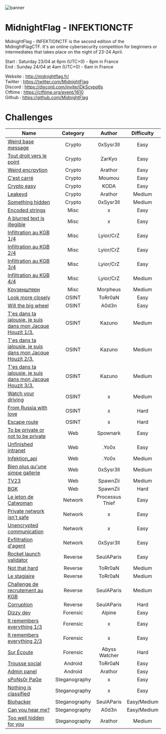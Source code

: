 ![banner](https://i.ibb.co/hFPd3zG/MCTF.png)

# MidnightFlag  - INFEKTIONCTF

MidnightFlag - INFEKTIONCTF is the second edition of the MidnightFlagCTF. It's an online cybersecurity competition for beginners or intermediates that takes place on the night of 23-24 April.

Start : Saturday 23/04 at 6pm (UTC+0) - 8pm in France<br>
End : Sunday 24/04 at 4am (UTC+0) - 6am in France 

Website : http://midnightflag.fr/<br>
Twitter : https://twitter.com/MidnightFlag<br>
Discord : https://discord.com/invite/jDkScvpq6s<br>
Ctftime : https://ctftime.org/event/1610<br>
Github  : https://github.com/MidnightFlag

# Challenges

| Name                                                             | Category      | Author     | Difficulty |
|------------------------------------------------------------------|:-------------:|:----------:|:----------:|
| [Weird base message](Cryptographie/weird_base_message)           | Crypto        | 0xSysr3ll  |Easy        |
| [Tout droit vers le point](Cryptographie/Tout-droit-vers-le-point)| Crypto       | ZarKyo     |Easy        |
| [Weird encrpytion](Cryptographie/weird_encryption)               | Crypto        | Arathor    |Easy        |
| [C'est carré](Cryptographie/c'est_carré)                         | Crypto        | Moumou     |Easy        |
| [Crypto easy](Cryptographie/crypto-easy)                         | Crypto        | KODA       |Easy        |  
| [Leakeyd](Cryptographie/Leakeyd)                                 | Crypto        | Arathor    |Medium      |
| [Something hidden](Cryptographie/Something_hidden)               | Crypto        | 0xSysr3ll  |Medium      |
| [Encoded strings](Misc/encoded_strings)                          | Misc          | x          |Easy        |
| [A blurred text is illegible](Misc/a_blurred_text_is_illegible)  | Misc          | x          | Easy       |
| [Infiltration au KGB 1/4](Misc/infiltration_au_kgb_1-4)          | Misc          | Lyior/CrZ  | Easy       |
| [Infiltration au KGB 2/4](Misc/infiltration_au_kgb_2-4)          | Misc          | Lyior/CrZ  |Easy        |
| [Infiltration au KGB 3/4](Misc/infiltration_au_kgb_3-4)          | Misc          | Lyior/CrZ  | Easy       |
| [Infiltration au KGB 4/4](Misc/infiltration_au_kgb_4-4)          | Misc          | Lyior/CrZ  |Medium      |
| [Крузенштерн](Misc/Крузенштерн)                                  | Misc          | Morpheus   | Medium     |
| [Look more closely](OSINT/look_more_closely)                     | OSINT         | ToRr0aN    |Easy        |
| [Will the big wheel](OSINT/Will_the_big_wheel)                   | OSINT         | A0d3n      |Easy        |
| [T'es dans ta jalousie, je suis dans mon Jacque Houzit 1/3.](OSINT/Tes_dans_ta_jalousie_je_suis_dans_mon_Jacque_Houzit/Challenge_n°1)| OSINT | Kazuno|Medium|
| [T'es dans ta jalousie, je suis dans mon Jacque Houzit 2/3.](OSINT/Tes_dans_ta_jalousie_je_suis_dans_mon_Jacque_Houzit/Challenge_n°2)| OSINT | Kazuno|Medium|
| [T'es dans ta jalousie, je suis dans mon Jacque Houzit 3/3.](OSINT/Tes_dans_ta_jalousie_je_suis_dans_mon_Jacque_Houzit/Challenge_n°3)| OSINT | Kazuno|Medium|
| [Watch your driving](OSINT/watch_your_driving)                   | OSINT         | x          |Medium      |
| [From Russia with love](OSINT/from_russia_with_love)             | OSINT         | x          |Hard        |
| [Escape route](OSINT/escape_route)                               | OSINT         | x          |Hard        | 
| [To be private or not to be private](Web/to_be_private_or_not_to_be_private)| Web| Spownark   |Easy        |      
| [Unfinished intranet](Web/unfinished_intranet)                   | Web           | .Yo0x      |Easy        | 
| [Infektion_api](Web/Infektion_api)                               | Web           | .Yo0x      | Medium     |
| [Bien plus qu'une simpe gallerie](Web/Bien_plus%20qu_une_simpe_gallerie)  | Web  | 0xSysr3ll  |Medium      |
| [TV23](Web/TV23)                                                 | Web           | SpawnZii   |Medium      |   
| [BGK](Web/BGK)                                                   | Web           | SpawnZii   |Hard        |           
| [Le jeton de Catwoman](Reseau/le_jeton_de_catwoman)              | Network       | Processus Thief|Easy    |
| [Private network isn't safe](Reseau/private_network_isnt_safe)   | Network       | x          |Easy        |
| [Unencrypted communication](Reseau/unencrypted_communication)    | Network       | x          |Easy        |
| [Exfiltration d'agent](Reseau/exflitration_d'agent)              | Network       | 0xSysr3ll  |Easy        |
| [Rocket launch validator](Reverse/rocket_launch_validator)       | Reverse       | SeulAParis |Easy        |
| [Not that hard](Reverse/Not_that_hard)                           | Reverse       | ToRr0aN    |Medium      |
| [Le stagiaire](Reverse/Le_stagiaire)                             | Reverse       | ToRr0aN    |Medium      |
| [Challenge de recrutement au KGB](Reverse/challenge_recrutement_kgb) | Reverse   | SeulAParis | Medium     |
| [Corruption](Reverse/corruption)                                 | Reverse       | SeulAParis |Hard        |
| [Dizzy dev](Forensic/Dizzy_Dev)                                  | Forensic      | Alpine     | Easy       |
| [It remembers everything 1/3](/Forensic/it_remembers_everything_1-3)| Forensic   | x          |  Easy      |
| [It remembers everything 2/3](/Forensic/it_remembers_everything_2-3)| Forensic   | x          |  Easy      |
| [Sur Écoute](Forensic/Sur_écoute_Réseau_Abyss_Watcher)           | Forensic      | Abyss Watcher|Hard      |
| [Trousse social](Android/Trousse_social)                         | Android       | ToRr0aN    |  Easy      |
| [Admin panel](Android/Admin_panel)                               | Android       | Arathor    |  Easy      |
| [sPoNs0r PaGe](Steganographie/sPoNs0r_PaGe)                      | Steganography | x          |Easy        |
| [Nothing is classified](Steganographie/nothing_is_classified)    | Steganography | x          |Easy        |
| [Biohacker](Steganographie/biohacker)                            | Steganography | SeulAParis |Easy/Medium |  
| [Can you hear me?](Steganographie/Can_You_Hear_Me)               | Steganography | A0d3n      |Easy/Medium |
| [Too well hidden for you](Steganographie/Too_well_hidden_for_you)| Steganography | Arathor    |Medium      |
